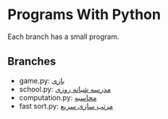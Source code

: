 # Programs With Python

Each branch has a small program.

## Branches

 - game.py:  [بازی](https://quera.ir/problemset/contest/52543/%D8%B3%D8%A4%D8%A7%D9%84-%D9%BE%DB%8C%D8%A7%D8%AF%D9%87-%D8%B3%D8%A7%D8%B2%DB%8C-%D8%A8%D8%A7%D8%B2%DB%8C)
 - school.py: [مدرسه شبانه روزی](https://quera.ir/problemset/contest/61038/%D8%B3%D8%A4%D8%A7%D9%84-%D8%B1%DB%8C%D8%A7%D8%B6%DB%8C%D8%A7%D8%AA-%D9%85%D8%AF%D8%B1%D8%B3%D9%87-%D8%B4%D8%A8%D8%A7%D9%86%D9%87-%D8%B1%D9%88%D8%B2%DB%8C)
 - computation.py: [محاسبه](https://quera.ir/problemset/contest/52545/%D8%B3%D8%A4%D8%A7%D9%84-%D9%BE%DB%8C%D8%A7%D8%AF%D9%87-%D8%B3%D8%A7%D8%B2%DB%8C-%D9%85%D8%AD%D8%A7%D8%B3%D8%A8%D9%87)
 - fast sort.py: [مرتب سازی سریع](https://quera.ir/problemset/university/643/%D8%B3%D8%A4%D8%A7%D9%84-%D8%AF%D8%A7%D9%86%D8%B4%DA%AF%D8%A7%D9%87-%D8%B5%D9%86%D8%B9%D8%AA%DB%8C-%D8%B4%D8%B1%DB%8C%D9%81-%D9%85%D8%A8%D8%A7%D9%86%DB%8C-%D8%A8%D8%B1%D9%86%D8%A7%D9%85%D9%87%D9%86%D9%88%DB%8C%D8%B3%DB%8C-%D9%BE%D8%A7%DB%8C%DB%8C%D8%B2-%DB%B9%DB%B3-%D9%85%D8%B1%D8%AA%D8%A8-%D8%B3%D8%A7%D8%B2%DB%8C-%D8%B3%D8%B1%DB%8C%D8%B9)